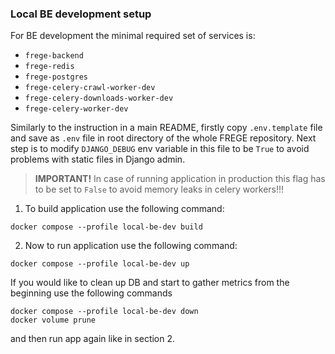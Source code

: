 ### Local BE development setup

For BE development the minimal required set of services is:

- `frege-backend`
- `frege-redis`
- `frege-postgres`
- `frege-celery-crawl-worker-dev`
- `frege-celery-downloads-worker-dev`
- `frege-celery-worker-dev`

Similarly to the instruction in a main README, firstly copy `.env.template` file and save as `.env` file in root
directory of the whole FREGE repository. Next step is to modify `DJANGO_DEBUG` env variable in this file to be `True`
to avoid problems with static files in Django admin.
> **IMPORTANT!** In case of running application in production this flag has to be set to `False` to avoid memory leaks
> in celery workers!!!

1. To build application use the following command:

```
docker compose --profile local-be-dev build
```

2. Now to run application use the following command:

```
docker compose --profile local-be-dev up
```

If you would like to clean up DB and start to gather metrics from the beginning use the following commands

```
docker compose --profile local-be-dev down
docker volume prune
```

and then run app again like in section 2.
